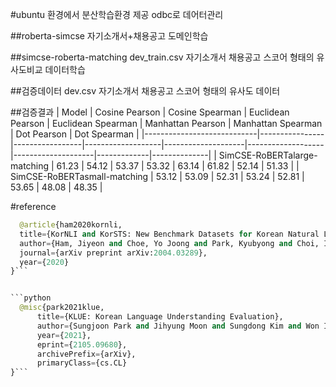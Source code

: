 
#ubuntu 
환경에서 분산학습환경 제공 odbc로 데어터관리  

##roberta-simcse
자기소개서+채용공고 도메인학습  

##simcse-roberta-matching
dev_train.csv 자기소개서  채용공고 스코어 형태의 유사도비교 데이터학습  

##검증데이터 
dev.csv  자기소개서 채용공고 스코어 형태의 유사도 데이터  

##검증결과
| Model                      | Cosine Pearson | Cosine Spearman | Euclidean Pearson | Euclidean Spearman | Manhattan Pearson | Manhattan Spearman | Dot Pearson | Dot Spearman |
|----------------------------|----------------|-----------------|-------------------|--------------------|-------------------|--------------------|-------------|--------------|
| SimCSE-RoBERTalarge-matching            | 61.23          | 54.12           | 53.37             | 53.32              | 63.14             | 61.82              | 52.14       | 51.33        |
| SimCSE-RoBERTasmall-matching  | 53.12          | 53.09           | 52.31             | 53.24              | 52.81             | 53.65              | 48.08       | 48.35        |  

#reference  

```python
  @article{ham2020kornli,
  title={KorNLI and KorSTS: New Benchmark Datasets for Korean Natural Language Understanding},
  author={Ham, Jiyeon and Choe, Yo Joong and Park, Kyubyong and Choi, Ilji and Soh, Hyungjoon},
  journal={arXiv preprint arXiv:2004.03289},
  year={2020}
}```  


```python
  @misc{park2021klue,
      title={KLUE: Korean Language Understanding Evaluation},
      author={Sungjoon Park and Jihyung Moon and Sungdong Kim and Won Ik Cho and Jiyoon Han and Jangwon Park and Chisung Song and Junseong Kim and Yongsook Song and Taehwan Oh and Joohong Lee and Juhyun Oh and Sungwon Lyu and Younghoon Jeong and Inkwon Lee and Sangwoo Seo and Dongjun Lee and Hyunwoo Kim and Myeonghwa Lee and Seongbo Jang and Seungwon Do and Sunkyoung Kim and Kyungtae Lim and Jongwon Lee and Kyumin Park and Jamin Shin and Seonghyun Kim and Lucy Park and Alice Oh and Jungwoo Ha and Kyunghyun Cho},
      year={2021},
      eprint={2105.09680},
      archivePrefix={arXiv},
      primaryClass={cs.CL}
}```
